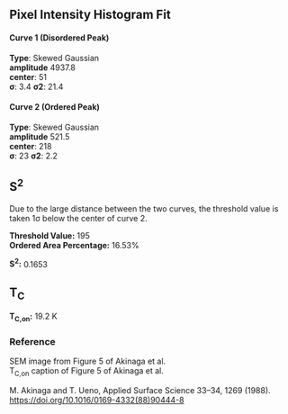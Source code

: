 ## Pixel Intensity Histogram Fit

#### Curve 1 (Disordered Peak)
**Type**: Skewed Gaussian\
**amplitude** 4937.8\
**center**: 51\
**σ**: 3.4
**σ2**: 21.4

#### Curve 2 (Ordered Peak)
**Type**: Skewed Gaussian\
**amplitude** 521.5\
**center**: 218\
**σ**: 23
**σ2**: 2.2


## S<sup>2</sup>

Due to the large distance between the two curves, the threshold value
is taken 1σ below the center of curve 2.

**Threshold Value:** 195\
**Ordered Area Percentage:** 16.53%

**S<sup>2</sup>:** 0.1653

## T<sub>C</sub>
**T<sub>C,on</sub>:** 19.2 K


### Reference
SEM image from Figure 5 of Akinaga et al.\
T<sub>C,on</sub> caption of Figure 5 of Akinaga et al.


M. Akinaga and T. Ueno, Applied Surface Science 33–34, 1269 (1988).
https://doi.org/10.1016/0169-4332(88)90444-8
